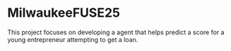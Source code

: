 # MilwaukeeFUSE25
This project focuses on developing a agent that helps predict a score for a young entrepreneur attempting to get a loan.
